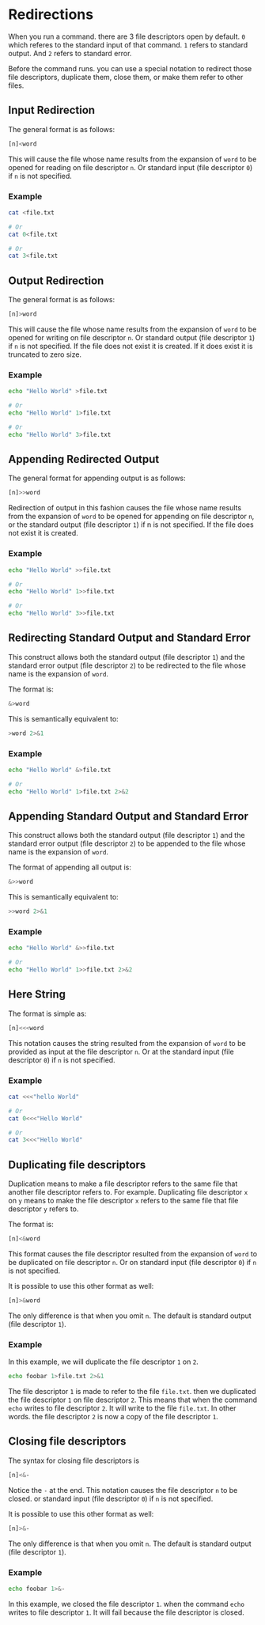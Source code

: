 # Redirections
When you run a command. there are 3 file descriptors open by default. `0` which referes to the standard input of that command. `1` refers to standard output. And  `2` refers to standard error.

Before the command runs. you can use a special notation to redirect those file descriptors, duplicate them, close them, or make them refer to other files. 

## Input Redirection
The general format is as follows:

```sh
[n]<word
```

This will cause the file whose name results from the expansion of `word` to be opened for reading on file descriptor `n`. Or standard input (file descriptor `0`) if `n` is not specified.

### Example
```sh
cat <file.txt 

# Or
cat 0<file.txt 

# Or
cat 3<file.txt 
```

## Output Redirection
The general format is as follows:

```sh
[n]>word
```

This will cause the file whose name results from the expansion of `word` to be opened for writing on file descriptor `n`. Or standard output (file descriptor `1`) if `n` is not specified.
If the file does not exist it is created. If it does exist it is truncated to zero size.

### Example
```sh
echo "Hello World" >file.txt 

# Or
echo "Hello World" 1>file.txt

# Or
echo "Hello World" 3>file.txt
```

## Appending Redirected Output
The general format for appending output is as follows:

```sh
[n]>>word
```

Redirection of output in this fashion causes the file whose name results from the expansion of `word` to be opened for appending on file descriptor `n`, or the standard output (file descriptor `1`) if n is not specified. If the file does not exist it is created.

### Example
```sh
echo "Hello World" >>file.txt 

# Or
echo "Hello World" 1>>file.txt

# Or
echo "Hello World" 3>>file.txt
```

## Redirecting Standard Output and Standard Error

This construct allows both the standard output (file descriptor `1`) and the standard error output (file descriptor `2`) to be redirected to the file whose name is the expansion of `word`.

The format is:
```sh
&>word
```

This is semantically equivalent to:

```sh
>word 2>&1
```

### Example
```sh
echo "Hello World" &>file.txt 

# Or
echo "Hello World" 1>file.txt 2>&2
```

## Appending Standard Output and Standard Error
This construct allows both the standard output (file descriptor `1`) and the standard error output (file descriptor `2`) to be appended to the file whose name is the expansion of `word`.

The format of appending all output is:
```sh
&>>word
```

This is semantically equivalent to:

```sh
>>word 2>&1
```


### Example
```sh
echo "Hello World" &>>file.txt 

# Or
echo "Hello World" 1>>file.txt 2>&2
```

## Here String
The format is simple as:
```sh
[n]<<<word
```

This notation causes the string resulted from the expansion of `word` to be provided as input at the file descriptor `n`. Or at the standard input (file descriptor `0`) if `n` is not specified.

### Example
```sh
cat <<<"hello World"

# Or
cat 0<<<"Hello World"

# Or
cat 3<<<"Hello World"
```

## Duplicating file descriptors
Duplication means to make a file descriptor refers to the same file that another file descriptor refers to. For example. Duplicating file descriptor `x` on `y` means to make the file descriptor `x` refers to the same file that file descriptor `y` refers to. 

The format is:
```sh
[n]<&word
```

This format causes the file descriptor resulted from the expansion of `word` to be duplicated on file descriptor `n`. Or on standard input (file descriptor `0`) if `n` is not specified.

It is possible to use this other format as well:
```sh
[n]>&word
```

The only difference is that when you omit `n`. The default is standard output (file descriptor `1`).

### Example
In this example, we will duplicate the file descriptor `1` on `2`. 

```sh
echo foobar 1>file.txt 2>&1
```

The file descriptor `1` is made to refer to the file `file.txt`. then we duplicated the file descriptor `1` on file descriptor `2`. This means that when the command `echo` writes to file descriptor `2`. It will write to the file `file.txt`. In other words. the file descriptor `2` is now a copy of the file descriptor `1`.

## Closing file descriptors
The syntax for closing file descriptors is 

```sh
[n]<&-
```

Notice the `-` at the end. This notation causes the file descriptor `n` to be closed. or standard input (file descriptor `0`) if `n` is not specified.

It is possible to use this other format as well:
```sh
[n]>&-
```
The only difference is that when you omit `n`. The default is standard output (file descriptor `1`).

### Example
```sh
echo foobar 1>&-
```
In this example, we closed the file descriptor `1`. when the command `echo` writes to file descriptor `1`. It will fail because the file descriptor is closed.
